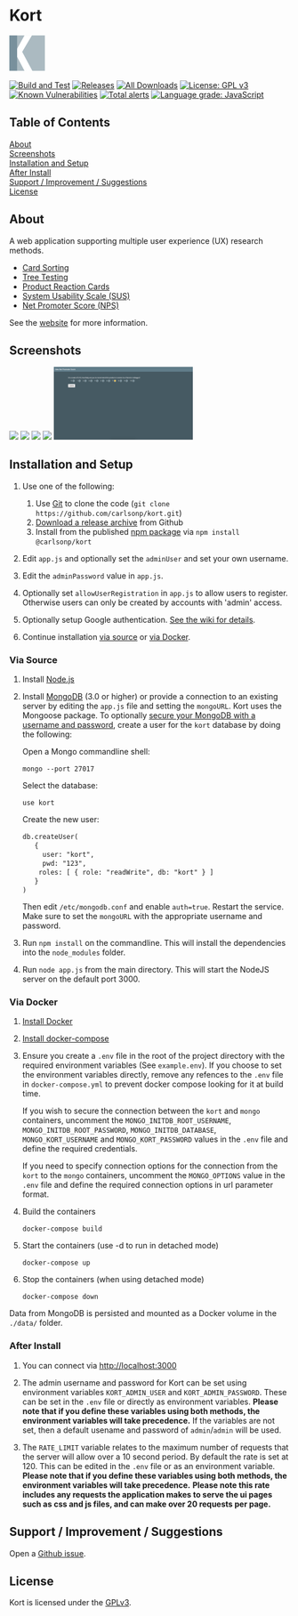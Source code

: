 # Kort

![Kort Icon](https://raw.githubusercontent.com/carlsonp/kort/master/public/images/logo-64.png)

[![Build and Test](https://github.com/carlsonp/kort/workflows/Build%20and%20Test/badge.svg?branch=master)](https://github.com/carlsonp/kort/actions)
[![Releases](https://img.shields.io/github/release/carlsonp/kort.svg)](https://github.com/carlsonp/kort/releases/latest)
[![All Downloads](https://img.shields.io/github/downloads/carlsonp/kort/total.svg)](http://www.somsubhra.com/github-release-stats/?username=carlsonp&repository=kort)
[![License: GPL v3](https://img.shields.io/badge/License-GPL%20v3-blue.svg)](https://www.gnu.org/licenses/gpl-3.0)
[![Known Vulnerabilities](https://snyk.io/test/github/carlsonp/kort/badge.svg)](https://snyk.io/test/github/carlsonp/kort)
[![Total alerts](https://img.shields.io/lgtm/alerts/g/carlsonp/kort.svg?logo=lgtm&logoWidth=18)](https://lgtm.com/projects/g/carlsonp/kort/alerts/)
[![Language grade: JavaScript](https://img.shields.io/lgtm/grade/javascript/g/carlsonp/kort.svg?logo=lgtm&logoWidth=18)](https://lgtm.com/projects/g/carlsonp/kort/context:javascript)

## Table of Contents

[About](#About)  
[Screenshots](#Screenshots)  
[Installation and Setup](#Installation)  
[After Install](#AfterInstall)  
[Support / Improvement / Suggestions](#Support)  
[License](#License)

<a name="About"/>

## About

A web application supporting multiple user experience (UX) research methods.

* [Card Sorting](https://en.wikipedia.org/wiki/Card_sorting)
* [Tree Testing](https://en.wikipedia.org/wiki/Tree_testing)
* [Product Reaction Cards](https://en.wikipedia.org/wiki/Microsoft_Reaction_Card_Method_%28Desirability_Testing%29)
* [System Usability Scale (SUS)](https://en.wikipedia.org/wiki/System_usability_scale)
* [Net Promoter Score (NPS)](https://www.netpromoter.com/know/)

See the [website](https://carlsonp.github.io/kort/) for more information.

<a name="Screenshots"/>

## Screenshots

<img src="https://raw.githubusercontent.com/carlsonp/kort/master/docs/cs.png" width="250"/>
<img src="https://raw.githubusercontent.com/carlsonp/kort/master/docs/tt.png" width="250"/>
<img src="https://raw.githubusercontent.com/carlsonp/kort/master/docs/prc.png" width="250"/>
<img src="https://raw.githubusercontent.com/carlsonp/kort/master/docs/sus.png" width="250"/>
<img src="https://raw.githubusercontent.com/carlsonp/kort/master/docs/nps.png" width="250"/>

<a name="Installation"/>

## Installation and Setup

1. Use one of the following:

    1. Use [Git](https://git-scm.com/) to clone the code (`git clone https://github.com/carlsonp/kort.git`)
    2. [Download a release archive](https://github.com/carlsonp/kort/releases) from Github
    3. Install from the published [npm package](https://www.npmjs.com/package/@carlsonp/kort) via `npm install @carlsonp/kort`

2. Edit `app.js` and optionally set the `adminUser` and set your own username.

3. Edit the `adminPassword` value in `app.js`.

4. Optionally set `allowUserRegistration` in `app.js` to allow users to register.  Otherwise users can only be created by accounts with 'admin' access.

5. Optionally setup Google authentication.  [See the wiki for details](https://github.com/carlsonp/kort/wiki/Setting-up-Google-Authentication).

6. Continue installation [via source](#ViaSource) or
[via Docker](#ViaDocker).

<a name="ViaSource"/>

### Via Source

1. Install [Node.js](https://nodejs.org)

2. Install [MongoDB](https://www.mongodb.com/) (3.0 or higher) or provide a connection to an existing server
by editing the `app.js` file and setting the `mongoURL`.  Kort uses the Mongoose package. To optionally [secure your MongoDB with a username
and password](https://stackoverflow.com/questions/4881208/how-to-secure-mongodb-with-username-and-password/19768877),
create a user for the `kort` database by doing the following:

    Open a Mongo commandline shell:

    ```shell
    mongo --port 27017
    ```

    Select the database:

    ```mongo
    use kort
    ```

    Create the new user:

    ```mongo
    db.createUser(
       {
         user: "kort",
         pwd: "123",
        roles: [ { role: "readWrite", db: "kort" } ]
       }
    )
    ```

    Then edit `/etc/mongodb.conf` and enable `auth=true`.  Restart the service.  Make sure to set
    the `mongoURL` with the appropriate username and password.

3. Run `npm install` on the commandline.  This will install the dependencies into the `node_modules` folder.

4. Run `node app.js` from the main directory.  This will start the NodeJS server
on the default port 3000.

<a name="ViaDocker"/>

### Via Docker

1. [Install Docker](https://docs.docker.com/install/)

2. [Install docker-compose](https://docs.docker.com/compose/install/)

3. Ensure you create a `.env` file in the root of the project directory with the required environment variables (See `example.env`). If you choose to set the environment variables directly, remove any refences to the `.env` file in `docker-compose.yml` to prevent docker compose looking for it at build time.  

   If you wish to secure the connection between the `kort` and `mongo` containers,
   uncomment the `MONGO_INITDB_ROOT_USERNAME`, `MONGO_INITDB_ROOT_PASSWORD`,
   `MONGO_INITDB_DATABASE`, `MONGO_KORT_USERNAME` and `MONGO_KORT_PASSWORD` values
   in the `.env` file and define the required credentials.

   If you need to specify connection options for the connection from  the `kort` to
   the `mongo` containers, uncomment the `MONGO_OPTIONS` value in the `.env` file
   and define the required connection options in url parameter format.

4. Build the containers

    ```shell
    docker-compose build
    ```

5. Start the containers (use -d to run in detached mode)

    ```shell
    docker-compose up
    ```

6. Stop the containers (when using detached mode)

    ```shell
    docker-compose down
    ```

Data from MongoDB is persisted and mounted as a Docker volume in the `./data/` folder.

<a name='AfterInstall'/>

### After Install

1. You can connect via [http://localhost:3000](http://localhost:3000)

2. The admin username and password for Kort can be set using environment variables `KORT_ADMIN_USER` and `KORT_ADMIN_PASSWORD`.
These can be set in the `.env` file or directly as environment variables.
**Please note that if you define these variables using both methods, the environment variables will take precedence.**
If the variables are not set, then a default usename and password of `admin`/`admin` will be used.

3. The `RATE_LIMIT` variable relates to the maximum number of requests that the server will allow over a 10 second period. By default the rate is set at 120. This can be edited in the `.env` file or as an environment variable. **Please note that if you define these variables using both methods, the environment variables will take precedence.**
**Please note this rate includes any requests the application makes to serve the ui pages such as css and js files, and can make over 20 requests per page.**

<a name="Support"/>

## Support / Improvement / Suggestions

Open a [Github issue](https://github.com/carlsonp/kort/issues).

<a name="License"/>

## License

Kort is licensed under the [GPLv3](https://www.gnu.org/licenses/gpl-3.0.en.html).